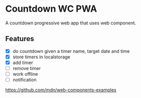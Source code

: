 # Countdown WC PWA

A countdown progressive web app that uses web component.

## Features

- [x] do countdown given a timer name, target date and time
- [x] store timers in localstorage
- [x] add timer
- [ ] remove timer
- [ ] work offline
- [ ] notification

https://github.com/mdn/web-components-examples

